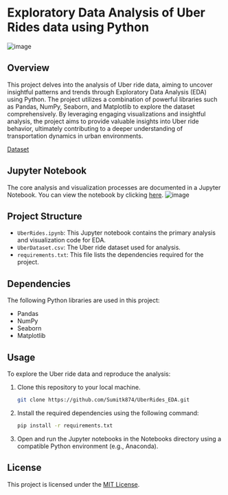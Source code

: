 # Exploratory Data Analysis of Uber Rides data using Python
![image](https://github.com/Sumitk874/UberRides_EDA/assets/69776082/d844c529-da89-456d-b961-7d594bee63a6)


## Overview

This project delves into the analysis of Uber ride data, aiming to uncover insightful patterns and trends through Exploratory Data Analysis (EDA) using Python. The project utilizes a combination of powerful libraries such as Pandas, NumPy, Seaborn, and Matplotlib to explore the dataset comprehensively. By leveraging engaging visualizations and insightful analysis, the project aims to provide valuable insights into Uber ride behavior, ultimately contributing to a deeper understanding of transportation dynamics in urban environments.

[Dataset](UberDataset.csv)

## Jupyter Notebook

The core analysis and visualization processes are documented in a Jupyter Notebook. You can view the notebook by clicking [here](https://nbviewer.org/github/Sumitk874/UberRides_EDA/blob/main/UberRides.ipynb).
![image](https://github.com/Sumitk874/UberRides_EDA/assets/69776082/ee00cac1-d9c2-4f68-811a-0afed884a876)


## Project Structure

- `UberRides.ipynb`: This Jupyter notebook contains the primary analysis and visualization code for EDA.
- `UberDataset.csv`: The Uber ride dataset used for analysis.
- `requirements.txt`: This file lists the dependencies required for the project.

## Dependencies

The following Python libraries are used in this project:
- Pandas
- NumPy
- Seaborn
- Matplotlib

## Usage

To explore the Uber ride data and reproduce the analysis:

1. Clone this repository to your local machine.
   ```bash
   git clone https://github.com/Sumitk874/UberRides_EDA.git
   ```
2. Install the required dependencies using the following command:
   ```bash
   pip install -r requirements.txt
   ```
3. Open and run the Jupyter notebooks in the Notebooks directory using a compatible Python environment (e.g., Anaconda).


## License

This project is licensed under the [MIT License](LICENSE).
